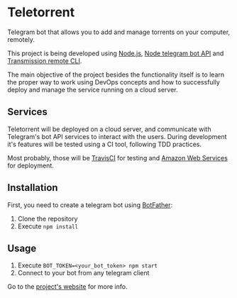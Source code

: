# Teletorrent
Telegram bot that allows you to add and manage torrents on your computer, remotely.

This project is being developed using [Node.js](https://nodejs.org/en/), [Node telegram bot API](https://github.com/yagop/node-telegram-bot-api) and [Transmission remote CLI](https://github.com/fagga/transmission-remote-cli).

The main objective of the project besides the functionality itself is to learn the proper way to work using DevOps concepts and how to successfully deploy and manage the service running on a cloud server.

## Services

Teletorrent will be deployed on a cloud server, and communicate with Telegram's bot API services to interact with the users. During development it's features will be tested using a CI tool, following TDD practices.

Most probably, those will be [TravisCI](https://travis-ci.org/) for testing and [Amazon Web Services](https://aws.amazon.com/es/) for deployment.


## Installation
First, you need to create a telegram bot using [BotFather](https://telegram.me/botfather):

1. Clone the repository
2. Execute `npm install`

## Usage
1. Execute `BOT_TOKEN=<your_bot_token> npm start`
2. Connect to your bot from any telegram client

Go to the [project's website](https://marferpra.github.io/teletorrent/) for more info.
